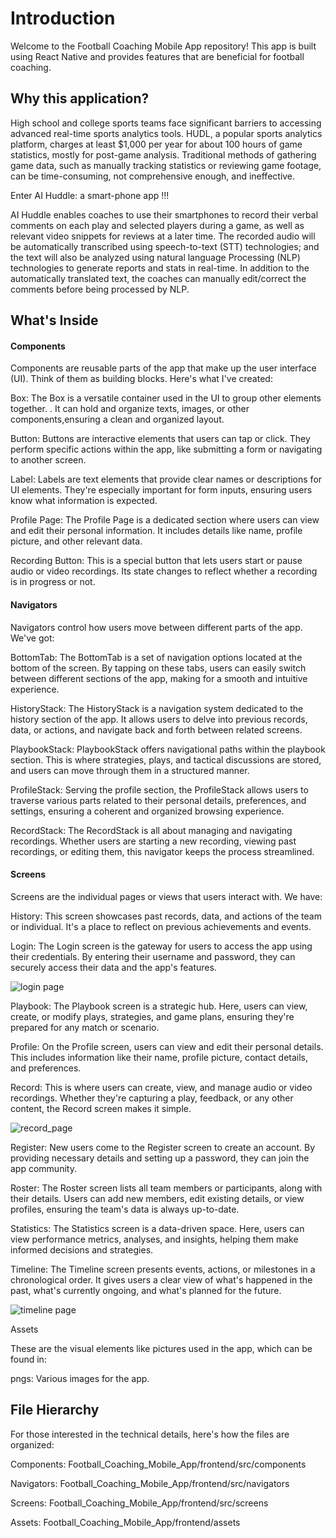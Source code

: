 # Introduction

Welcome to the Football Coaching Mobile App repository! This app is built using React Native and provides features that are beneficial for football coaching.

## Why this application?

High school and college sports teams face significant barriers to accessing advanced real-time sports analytics tools. HUDL, a popular sports analytics platform, charges at least $1,000 per year for about 100 hours of game statistics, mostly for post-game analysis.
Traditional methods of gathering game data, such as manually tracking statistics or reviewing game footage, can be time-consuming, not comprehensive enough, and ineffective.

Enter AI Huddle: a smart-phone app !!! 

AI Huddle enables coaches to use their smartphones to record their verbal comments on each play and selected players during a game, as well as relevant video snippets for reviews at a later time. The recorded audio will be automatically transcribed using speech-to-text (STT) technologies; and the text will also be analyzed using natural language Processing (NLP) technologies to generate reports and stats in real-time. In addition to the automatically translated text, the coaches can manually edit/correct the comments before being processed by NLP.


## What's Inside

#### Components

Components are reusable parts of the app that make up the user interface (UI). Think of them as building blocks. Here's what I've created:

Box: The Box is a versatile container used in the UI to group other elements together. . It can hold and organize texts, images, or other components,ensuring a clean and organized layout.

Button: Buttons are interactive elements that users can tap or click. They perform specific actions within the app, like submitting a form or navigating to another screen.

Label: Labels are text elements that provide clear names or descriptions for UI elements. They're especially important for form inputs, ensuring users know what information is expected.

Profile Page: The Profile Page is a dedicated section where users can view and edit their personal information. It includes details like name, profile picture, and other relevant data.

Recording Button: This is a special button that lets users start or pause audio or video recordings. Its state changes to reflect whether a recording is in progress or not.

#### Navigators

Navigators control how users move between different parts of the app. We've got:

BottomTab: The BottomTab is a set of navigation options located at the bottom of the screen. By tapping on these tabs, users can easily switch between different sections of the app, making for a smooth and intuitive experience.

HistoryStack: The HistoryStack is a navigation system dedicated to the history section of the app. It allows users to delve into previous records, data, or actions, and navigate back and forth between related screens.

PlaybookStack: PlaybookStack offers navigational paths within the playbook section. This is where strategies, plays, and tactical discussions are stored, and users can move through them in a structured manner.

ProfileStack: Serving the profile section, the ProfileStack allows users to traverse various parts related to their personal details, preferences, and settings, ensuring a coherent and organized browsing experience.

RecordStack: The RecordStack is all about managing and navigating recordings. Whether users are starting a new recording, viewing past recordings, or editing them, this navigator keeps the process streamlined.

#### Screens

Screens are the individual pages or views that users interact with. We have:

History: This screen showcases past records, data, and actions of the team or individual. It's a place to reflect on previous achievements and events.

Login: The Login screen is the gateway for users to access the app using their credentials. By entering their username and password, they can securely access their data and the app's features.

![login page](https://github.com/shaunthom/Football_Analytics_Mobile_App/assets/134566032/2b467007-e777-4121-b39b-333ed18b8e2d)


Playbook: The Playbook screen is a strategic hub. Here, users can view, create, or modify plays, strategies, and game plans, ensuring they're prepared for any match or scenario.

Profile: On the Profile screen, users can view and edit their personal details. This includes information like their name, profile picture, contact details, and preferences.

Record: This is where users can create, view, and manage audio or video recordings. Whether they're capturing a play, feedback, or any other content, the Record screen makes it simple.

![record_page](https://github.com/shaunthom/Football_Analytics_Mobile_App/assets/134566032/c6e6a852-6bda-45e0-ae0a-f29aead28c7c)


Register: New users come to the Register screen to create an account. By providing necessary details and setting up a password, they can join the app community.

Roster: The Roster screen lists all team members or participants, along with their details. Users can add new members, edit existing details, or view profiles, ensuring the team's data is always up-to-date.

Statistics: The Statistics screen is a data-driven space. Here, users can view performance metrics, analyses, and insights, helping them make informed decisions and strategies.

Timeline: The Timeline screen presents events, actions, or milestones in a chronological order. It gives users a clear view of what's happened in the past, what's currently ongoing, and what's planned for the future.

![timeline page](https://github.com/shaunthom/Football_Analytics_Mobile_App/assets/134566032/a3004cf0-2042-481d-bbae-cff655607e21)


Assets

These are the visual elements like pictures used in the app, which can be found in:

pngs: Various images for the app.

## File Hierarchy

For those interested in the technical details, here's how the files are organized:


Components: Football_Coaching_Mobile_App/frontend/src/components

Navigators: Football_Coaching_Mobile_App/frontend/src/navigators

Screens: Football_Coaching_Mobile_App/frontend/src/screens

Assets: Football_Coaching_Mobile_App/frontend/assets


